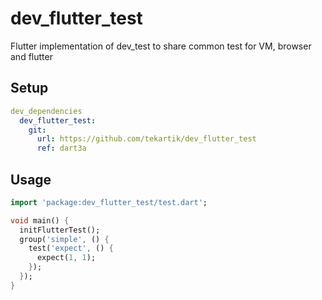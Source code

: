 # dev_flutter_test

Flutter implementation of dev_test to share common test for VM, browser and flutter

## Setup

```yaml
dev_dependencies
  dev_flutter_test:
    git:
      url: https://github.com/tekartik/dev_flutter_test
      ref: dart3a
```


## Usage

```dart
import 'package:dev_flutter_test/test.dart';

void main() {
  initFlutterTest();
  group('simple', () {
    test('expect', () {
      expect(1, 1);
    });
  });
}
```